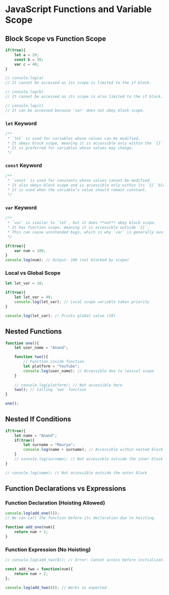 # JavaScript Functions and Variable Scope

## Block Scope vs Function Scope

```javascript
if(true){
    let a = 20; 
    const b = 30;
    var c = 40;
}

// console.log(a) 
// It cannot be accessed as its scope is limited to the if block.

// console.log(b)
// It cannot be accessed as its scope is also limited to the if block.

// console.log(c)
// It can be accessed because 'var' does not obey block scope.
```

### `let` Keyword
```javascript
/**
 * `let` is used for variables whose values can be modified.
 * It obeys block scope, meaning it is accessible only within the `{}` where it is defined.
 * It is preferred for variables whose values may change.
 */
```

### `const` Keyword
```javascript
/**
 * `const` is used for constants whose values cannot be modified.
 * It also obeys block scope and is accessible only within its `{}` block.
 * It is used when the variable’s value should remain constant.
 */
```

### `var` Keyword
```javascript
/**
 * `var` is similar to `let`, but it does **not** obey block scope.
 * It has function scope, meaning it is accessible outside `{}`.
 * This can cause unintended bugs, which is why `var` is generally avoided.
 */

if(true){
    var num = 100;
}
console.log(num); // Output: 100 (not blocked by scope)
```

### Local vs Global Scope
```javascript
let let_var = 10;

if(true){
    let let_var = 40;
    console.log(let_var); // Local scope variable takes priority
}

console.log(let_var); // Prints global value (10)
```

## Nested Functions
```javascript
function one(){
    let user_name = "Anand";

    function two(){
        // Function inside function
        let platform = "YouTube";
        console.log(user_name); // Accessible due to lexical scope
    }
    
    // console.log(platform); // Not accessible here
    two(); // Calling `two` function
}

one();
```

## Nested If Conditions
```javascript
if(true){
    let name = "Anand";
    if(true){
        let surname = "Maurya";
        console.log(name + surname); // Accessible within nested block
    }
    // console.log(surname); // Not accessible outside the inner block
}

// console.log(name); // Not accessible outside the outer block
```

## Function Declarations vs Expressions

### Function Declaration (Hoisting Allowed)
```javascript
console.log(add_one(5)); 
// We can call the function before its declaration due to hoisting.

function add_one(num){
    return num + 1;
}
```

### Function Expression (No Hoisting)
```javascript
// console.log(add_two(8)); // Error: Cannot access before initialization

const add_two = function(num){
    return num + 2;
};

console.log(add_two(8)); // Works as expected
```




